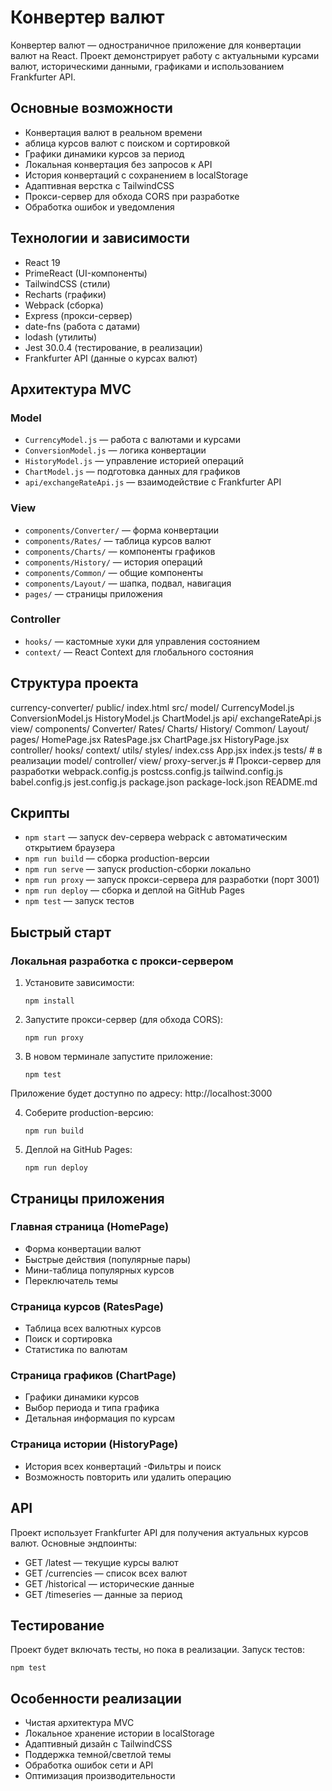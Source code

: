 # Конвертер валют 
Конвертер валют — одностраничное приложение для конвертации валют на React. Проект демонстрирует работу с актуальными курсами валют, историческими данными, графиками и использованием Frankfurter API.

## Основные возможности
- Конвертация валют в реальном времени
- аблица курсов валют с поиском и сортировкой
- Графики динамики курсов за период
- Локальная конвертация без запросов к API
- История конвертаций с сохранением в localStorage
- Адаптивная верстка с TailwindCSS
- Прокси-сервер для обхода CORS при разработке
- Обработка ошибок и уведомления

## Технологии и зависимости
- React 19
- PrimeReact (UI-компоненты)
- TailwindCSS (стили)
- Recharts (графики)
- Webpack (сборка)
- Express (прокси-сервер)
- date-fns (работа с датами)
- lodash (утилиты)
- Jest 30.0.4 (тестирование, в реализации) 
- Frankfurter API (данные о курсах валют)

## Архитектура MVC
### Model
- `CurrencyModel.js` — работа с валютами и курсами
- `ConversionModel.js` — логика конвертации
- `HistoryModel.js` — управление историей операций
- `ChartModel.js` — подготовка данных для графиков
- `api/exchangeRateApi.js` — взаимодействие с Frankfurter API

### View
- `components/Converter/` — форма конвертации
- `components/Rates/` — таблица курсов валют
- `components/Charts/` — компоненты графиков
- `components/History/` — история операций
- `components/Common/` — общие компоненты
- `components/Layout/` — шапка, подвал, навигация
- `pages/` — страницы приложения

### Controller
- `hooks/` — кастомные хуки для управления состоянием
- `context/` — React Context для глобального состояния

## Структура проекта
currency-converter/
  public/
    index.html
  src/
    model/
      CurrencyModel.js
      ConversionModel.js
      HistoryModel.js
      ChartModel.js
      api/
        exchangeRateApi.js
    view/
      components/
        Converter/
        Rates/
        Charts/
        History/
        Common/
        Layout/
      pages/
        HomePage.jsx
        RatesPage.jsx
        ChartPage.jsx
        HistoryPage.jsx
      controller/
        hooks/
        context/
      utils/
      styles/
        index.css
      App.jsx
      index.js
      tests/ # в реализации 
        model/
        controller/
        view/
  proxy-server.js                  # Прокси-сервер для разработки
  webpack.config.js
  postcss.config.js
  tailwind.config.js
  babel.config.js
  jest.config.js
  package.json
  package-lock.json
  README.md

## Скрипты
- `npm start` — запуск dev-сервера webpack с автоматическим открытием браузера
- `npm run build` — сборка production-версии
- `npm run serve` — запуск production-сборки локально
- `npm run proxy` — запуск прокси-сервера для разработки (порт 3001)
- `npm run deploy` — сборка и деплой на GitHub Pages
- `npm test` — запуск тестов

## Быстрый старт
### Локальная разработка с прокси-сервером
1. Установите зависимости:
   ```
   npm install
   ```

2. Запустите прокси-сервер (для обхода CORS):
   ```
   npm run proxy
   ```

3. В новом терминале запустите приложение:
   ```
   npm test
   ```

  Приложение будет доступно по адресу: http://localhost:3000

4. Соберите production-версию:
   ```
   npm run build
   ```

5. Деплой на GitHub Pages:
   ```
   npm run deploy
   ```

## Страницы приложения
### Главная страница (HomePage)
- Форма конвертации валют
- Быстрые действия (популярные пары)
- Мини-таблица популярных курсов
- Переключатель темы
### Страница курсов (RatesPage)
- Таблица всех валютных курсов
- Поиск и сортировка
- Статистика по валютам
### Страница графиков (ChartPage)
- Графики динамики курсов
- Выбор периода и типа графика
- Детальная информация по курсам
### Страница истории (HistoryPage)
- История всех конвертаций
-Фильтры и поиск
- Возможность повторить или удалить операцию

## API
Проект использует Frankfurter API для получения актуальных курсов валют.
Основные эндпоинты:
- GET /latest — текущие курсы валют
- GET /currencies — список всех валют
- GET /historical — исторические данные
- GET /timeseries — данные за период

## Тестирование
Проект будет включать тесты, но пока в реализации.
Запуск тестов:
   ```
   npm test
   ```

## Особенности реализации
- Чистая архитектура MVC
- Локальное хранение истории в localStorage
- Адаптивный дизайн с TailwindCSS
- Поддержка темной/светлой темы
- Обработка ошибок сети и API
- Оптимизация производительности
